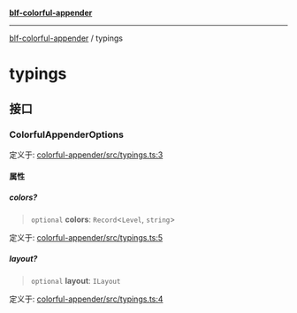 [**blf-colorful-appender**](index.md)

***

[blf-colorful-appender](index.md) / typings

# typings

## 接口

### ColorfulAppenderOptions

定义于: [colorful-appender/src/typings.ts:3](https://github.com/fengxinming/log-base/blob/c30fa7fc98ee6693b6730b597d133b63d7a6f155/packages/colorful-appender/src/typings.ts#L3)

#### 属性

##### colors?

> `optional` **colors**: `Record`\<`Level`, `string`\>

定义于: [colorful-appender/src/typings.ts:5](https://github.com/fengxinming/log-base/blob/c30fa7fc98ee6693b6730b597d133b63d7a6f155/packages/colorful-appender/src/typings.ts#L5)

##### layout?

> `optional` **layout**: `ILayout`

定义于: [colorful-appender/src/typings.ts:4](https://github.com/fengxinming/log-base/blob/c30fa7fc98ee6693b6730b597d133b63d7a6f155/packages/colorful-appender/src/typings.ts#L4)
